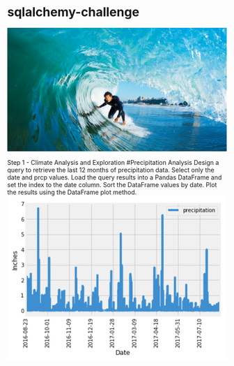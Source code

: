 # sqlalchemy-challenge

![hello](https://github.com/kameswari609/sqlalchemy-challenge/blob/master/Images/surfs-up.png)

Step 1 - Climate Analysis and Exploration
#Precipitation Analysis
    Design a query to retrieve the last 12 months of precipitation data.
    Select only the date and prcp values.
    Load the query results into a Pandas DataFrame and set the index to the date column.
    Sort the DataFrame values by date.
     Plot the results using the DataFrame plot method.
![prcpchart](https://github.com/kameswari609/sqlalchemy-challenge/blob/master/Images/precipitation.png)

